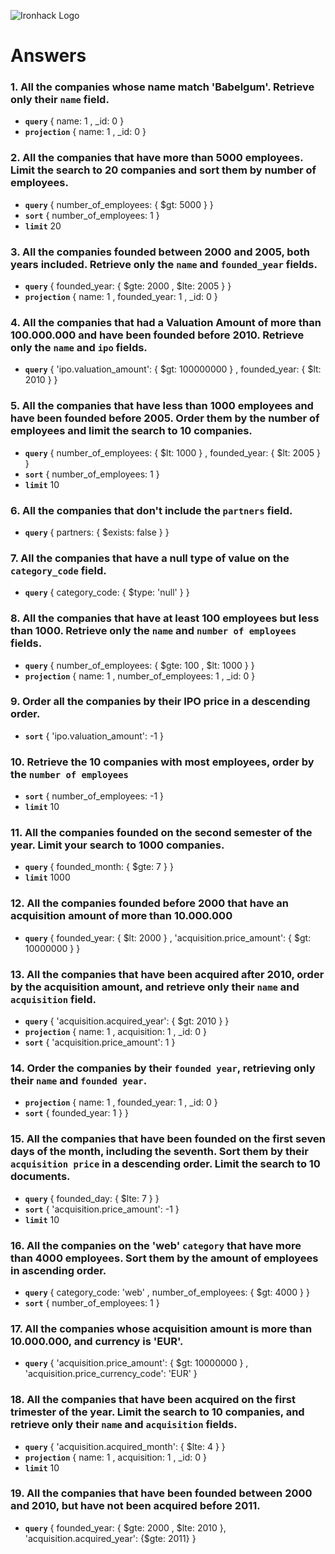 ![Ironhack Logo](https://i.imgur.com/1QgrNNw.png)

# Answers

### 1. All the companies whose name match 'Babelgum'. Retrieve only their `name` field.

-  **`query`** { name: 1 , \_id: 0 }
-  **`projection`** { name: 1 , \_id: 0 }

### 2. All the companies that have more than 5000 employees. Limit the search to 20 companies and sort them by **number of employees**.

-  **`query`** { number_of_employees: { $gt: 5000 } }
-  **`sort`** { number_of_employees: 1 }
-  **`limit`** 20

### 3. All the companies founded between 2000 and 2005, both years included. Retrieve only the `name` and `founded_year` fields.

-  **`query`** { founded_year: { $gte: 2000 , $lte: 2005 } }
-  **`projection`** { name: 1 , founded_year: 1 , \_id: 0 }

### 4. All the companies that had a Valuation Amount of more than 100.000.000 and have been founded before 2010. Retrieve only the `name` and `ipo` fields.

-  **`query`** { 'ipo.valuation_amount': { $gt: 100000000 } , founded_year: { $lt: 2010 } }

### 5. All the companies that have less than 1000 employees and have been founded before 2005. Order them by the number of employees and limit the search to 10 companies.

-  **`query`** { number_of_employees: { $lt: 1000 } , founded_year: { $lt: 2005 } }
-  **`sort`** { number_of_employees: 1 }
-  **`limit`** 10

### 6. All the companies that don't include the `partners` field.

-  **`query`** { partners: { $exists: false } }

### 7. All the companies that have a null type of value on the `category_code` field.

-  **`query`** { category_code: { $type: 'null' } }

### 8. All the companies that have at least 100 employees but less than 1000. Retrieve only the `name` and `number of employees` fields.

-  **`query`** { number_of_employees: { $gte: 100 , $lt: 1000 } }
-  **`projection`** { name: 1 , number_of_employees: 1 , \_id: 0 }

### 9. Order all the companies by their IPO price in a descending order.

-  **`sort`** { 'ipo.valuation_amount': -1 }

### 10. Retrieve the 10 companies with most employees, order by the `number of employees`

-  **`sort`** { number_of_employees: -1 }
-  **`limit`** 10

### 11. All the companies founded on the second semester of the year. Limit your search to 1000 companies.

-  **`query`** { founded_month: { $gte: 7 } }
-  **`limit`** 1000

### 12. All the companies founded before 2000 that have an acquisition amount of more than 10.000.000

-  **`query`** { founded_year: { $lt: 2000 } , 'acquisition.price_amount': { $gt: 10000000 } }

### 13. All the companies that have been acquired after 2010, order by the acquisition amount, and retrieve only their `name` and `acquisition` field.

-  **`query`** { 'acquisition.acquired_year': { $gt: 2010 } }
-  **`projection`** { name: 1 , acquisition: 1 , \_id: 0 }
-  **`sort`** { 'acquisition.price_amount': 1 }

### 14. Order the companies by their `founded year`, retrieving only their `name` and `founded year`.

-  **`projection`** { name: 1 , founded_year: 1 , \_id: 0 }
-  **`sort`** { founded_year: 1 } }

### 15. All the companies that have been founded on the first seven days of the month, including the seventh. Sort them by their `acquisition price` in a descending order. Limit the search to 10 documents.

-  **`query`** { founded_day: { $lte: 7 } }
-  **`sort`** { 'acquisition.price_amount': -1 }
-  **`limit`** 10

### 16. All the companies on the 'web' `category` that have more than 4000 employees. Sort them by the amount of employees in ascending order.

-  **`query`** { category_code: 'web' , number_of_employees: { $gt: 4000 } }
-  **`sort`** { number_of_employees: 1 }

### 17. All the companies whose acquisition amount is more than 10.000.000, and currency is 'EUR'.

-  **`query`** { 'acquisition.price_amount': { $gt: 10000000 } , 'acquisition.price_currency_code': 'EUR' }

### 18. All the companies that have been acquired on the first trimester of the year. Limit the search to 10 companies, and retrieve only their `name` and `acquisition` fields.

-  **`query`** { 'acquisition.acquired_month': { $lte: 4 } }
-  **`projection`** { name: 1 , acquisition: 1 , \_id: 0 }
-  **`limit`** 10

### 19. All the companies that have been founded between 2000 and 2010, but have not been acquired before 2011.

-  **`query`** { founded_year: { $gte: 2000 , $lte: 2010 }, 'acquisition.acquired_year': {$gte: 2011} }
